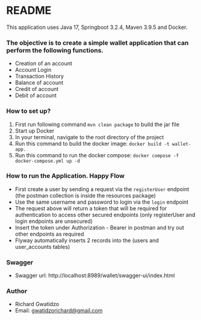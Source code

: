 # README #

This application uses Java 17, Springboot 3.2.4, Maven 3.9.5 and Docker.

### The objective is to create a simple wallet application that can perform the following functions. ###

* Creation of an account
* Account Login
* Transaction History
* Balance of account
* Credit of account
* Debit of account

### How to set up? ###

1. First run following command `mvn clean package` to build the jar file
2. Start up Docker
3. In your terminal, navigate to the root directory of the project
4. Run this command to build the docker image: `docker build -t wallet-app.`
5. Run this command to run the docker compose: `docker compose -f docker-compose.yml up -d`

### How to run the Application. Happy Flow ###

* First create a user by sending a request via the `registerUser` endpoint (the postman collection is inside the resources package)
* Use the same username and password to login via the `login` endpoint
* The request above will return a token that will be required for authentication to access other secured endpoints (only registerUser and login endpoints are unsecured)
* Insert the token under Authorization - Bearer in postman and try out other endpoints as required
* Flyway automatically inserts 2 records into the (users and user_accounts tables)


### Swagger ###

* Swagger url: http://localhost:8989/wallet/swagger-ui/index.html

### Author ###

* Richard Gwatidzo
* Email: gwatidzorichard@gmail.com 

